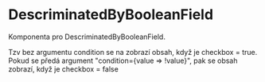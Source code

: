 # DescriminatedByBooleanField

Komponenta pro DescriminatedByBooleanField.

Tzv bez argumentu condition se na zobrazí obsah, když je checkbox = true. Pokud se předá argument "condition={value => !value}", pak se obsah zobrazí, když je checkbox = false
